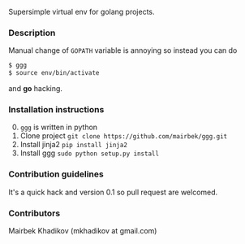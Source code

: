 Supersimple virtual env for golang projects.

### Description 
Manual change of `GOPATH` variable is annoying so instead you can do

```sh
$ ggg
$ source env/bin/activate
```

and **go** hacking.

### Installation instructions

0. `ggg` is written in python
1. Clone project `git clone https://github.com/mairbek/ggg.git`
2. Install jinja2 `pip install jinja2`
3. Install ggg `sudo python setup.py install`

### Contribution guidelines

It's a quick hack and version 0.1 so pull request are welcomed.

### Contributors

Mairbek Khadikov (mkhadikov at gmail.com)
